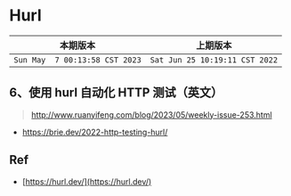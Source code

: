 # Hurl

|本期版本| 上期版本 
|:---:|:---:
`Sun May  7 00:13:58 CST 2023` | `Sat Jun 25 10:19:11 CST 2022`

## 6、使用 hurl 自动化 HTTP 测试（英文）

> <http://www.ruanyifeng.com/blog/2023/05/weekly-issue-253.html>

* <https://brie.dev/2022-http-testing-hurl/>




## Ref

* [https://hurl.dev/](https://hurl.dev/)